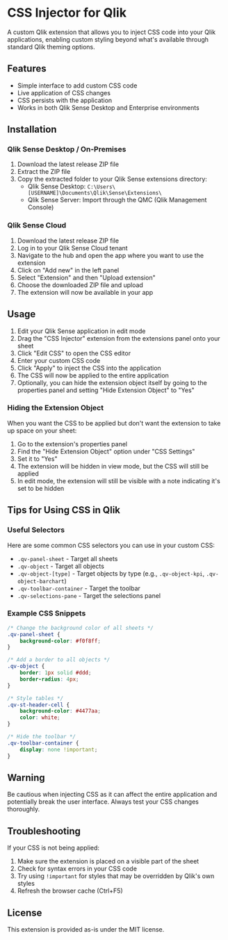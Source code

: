 # CSS Injector for Qlik

A custom Qlik extension that allows you to inject CSS code into your Qlik applications, enabling custom styling beyond what's available through standard Qlik theming options.

## Features

- Simple interface to add custom CSS code
- Live application of CSS changes
- CSS persists with the application
- Works in both Qlik Sense Desktop and Enterprise environments

## Installation

### Qlik Sense Desktop / On-Premises

1. Download the latest release ZIP file  
2. Extract the ZIP file
3. Copy the extracted folder to your Qlik Sense extensions directory:
   - Qlik Sense Desktop: `C:\Users\[USERNAME]\Documents\Qlik\Sense\Extensions\`
   - Qlik Sense Server: Import through the QMC (Qlik Management Console)

### Qlik Sense Cloud

1. Download the latest release ZIP file
2. Log in to your Qlik Sense Cloud tenant
3. Navigate to the hub and open the app where you want to use the extension
4. Click on "Add new" in the left panel
5. Select "Extension" and then "Upload extension"
6. Choose the downloaded ZIP file and upload
7. The extension will now be available in your app

## Usage

1. Edit your Qlik Sense application in edit mode
2. Drag the "CSS Injector" extension from the extensions panel onto your sheet
3. Click "Edit CSS" to open the CSS editor
4. Enter your custom CSS code
5. Click "Apply" to inject the CSS into the application
6. The CSS will now be applied to the entire application
7. Optionally, you can hide the extension object itself by going to the properties panel and setting "Hide Extension Object" to "Yes"

### Hiding the Extension Object

When you want the CSS to be applied but don't want the extension to take up space on your sheet:

1. Go to the extension's properties panel
2. Find the "Hide Extension Object" option under "CSS Settings"
3. Set it to "Yes"
4. The extension will be hidden in view mode, but the CSS will still be applied
5. In edit mode, the extension will still be visible with a note indicating it's set to be hidden

## Tips for Using CSS in Qlik

### Useful Selectors

Here are some common CSS selectors you can use in your custom CSS:

- `.qv-panel-sheet` - Target all sheets
- `.qv-object` - Target all objects
- `.qv-object-[type]` - Target objects by type (e.g., `.qv-object-kpi`, `.qv-object-barchart`)
- `.qv-toolbar-container` - Target the toolbar
- `.qv-selections-pane` - Target the selections panel

### Example CSS Snippets

```css
/* Change the background color of all sheets */
.qv-panel-sheet {
    background-color: #f0f8ff;
}

/* Add a border to all objects */
.qv-object {
    border: 1px solid #ddd;
    border-radius: 4px;
}

/* Style tables */
.qv-st-header-cell {
    background-color: #4477aa;
    color: white;
}

/* Hide the toolbar */
.qv-toolbar-container {
    display: none !important;
}
```

## Warning

Be cautious when injecting CSS as it can affect the entire application and potentially break the user interface. Always test your CSS changes thoroughly.

## Troubleshooting

If your CSS is not being applied:

1. Make sure the extension is placed on a visible part of the sheet
2. Check for syntax errors in your CSS code
3. Try using `!important` for styles that may be overridden by Qlik's own styles
4. Refresh the browser cache (Ctrl+F5)

## License

This extension is provided as-is under the MIT license.
